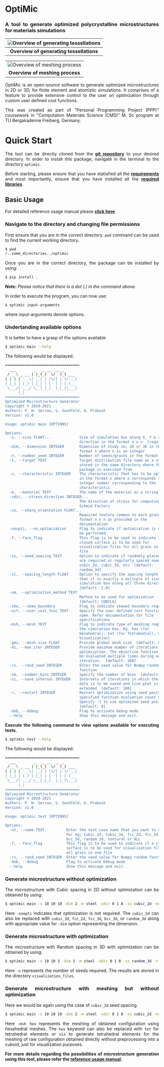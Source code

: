 <div style="text-align: justify">

# **OptiMic**
### **A tool to generate optimized polycrystalline microstructures for materials simulations**

|<img src="./images/tessellations.png" title="Overview of generating tessellations"> |
| :---: |
| **Overview of generating tessellations** |

|  |
| :---: |
|<img src="./images/meshing.png" title="Overview of meshing process"> |
| **Overview of meshing process** |

OptiMic is an open-source software to generate optimized microstructures in 2D or 3D, for finite element and atomistic simulations. It comprises of a feature to provide extensive control to the user on optimization through custom user defined cost functions. 

This was created as part of "Personal Programming Project (PPP)" coursework in "Computation Materials Science (CMS)" M. Sc program at TU Bergakademie Freiberg, Germany.

# **Quick Start**

The tool can be directly cloned from the [**git repository**](https://gitlab.com/arun.prakash.mimm/optimic.git) to your desired directory. In order to install this package, navigate in the terminal to the directory `optimic`.

Before starting, please ensure that you have statisfied all the [**requirements**](https://gitlab.com/arun.prakash.mimm/optimic/-/wikis/Home/Requirements#requirements) and most importantly, ensure that you have installed all the [**required libraries**](https://gitlab.com/arun.prakash.mimm/optimic/-/wikis/Home/Requirements/installing_libraries#installing-libraries).

## **Basic Usage**

For detailed reference usage manual please [**click here**](https://gitlab.com/arun.prakash.mimm/optimic/-/wikis/Home/usage_manual/list_of_options/list_of_options#list-of-options).

### **Navigate to the directory and changing file permissions**

First ensure that you are in the correct directory. `pwd` command can be used to find the current working directory.

```bash
$ pwd
/..some_directories../optimic
```
Once you are in the correct directory, the package can be installed by using:

```bash
$ pip install .
```
***Note:** Please notice that there is a dot (.) in the command above.*

In order to execute the program, you can now use:

```bash
$ optimic input-arguments
```
where input-arguments denote options.

### **Undertanding available options**

It is better to have a grasp of the options available

```bash
$ optimic main --help
```
The following would be displayed:
```bash
==================================
  ___        _   _ __  __ _   
 / _ \ _ __ | |_(_)  \/  (_) ___  
| | | | '_ \| __| | |\/| | |/ __| 
| |_| | |_) | |_| | |  | | | (__  
 \___/| .__/ \__|_|_|  |_|_|\___| 
      |_|                        
==================================
Optimized Microstructure Generator
Copyright © 2020-2021
Authors: P. H. Serrao, S. Sandfeld, A. Prakash
Version: v2.0

Usage: optimic main [OPTIONS]

Options:
  -s, --size FLOAT...             Size of simulation box along X, Y & Z
                                  direction in the format n n n  [required]
  -dim, --dimension INTEGER       Dimension of study ie; 2D or 3D in the
                                  format n where n is an integer
  -n, --number_seed INTEGER       Number of seeds/grains in the format n
  -t, --target TEXT               Target distribution file name as a string
                                  stored in the same directory where the
                                  package is executed from
  -c, --characteristic INTEGER    The characteristic that has to be optimized
                                  in the format n where n corresponds to the
                                  integer number corresponding to the
                                  characteristic
  -m, --material TEXT             The name of the material as a string
  -sdir, --stress_direction INTEGER...
                                  The direction of stress for computing the
                                  Schmid Factors
  -so, --sharp_orientation FLOAT...
                                  Required texture common to each grain in the
                                  format n n n as provided in the
                                  documentation
  -noopti, --no_optimization      Flag to indicate if optimization is not to
                                  be performed
  -f, --face_flag                 This flag is to be used to indicate if a
                                  closed surface is to be used for
                                  visualization files for all grain in one
                                  file
  -ss, --seed_spacing TEXT        Option to indicate if randomly placed seeds
                                  are required or regularly spaced seeds ie;
                                  cubic_2d, cubic_3d, etc  [default:
                                  random_3d]
  -sl, --spacing_length FLOAT     Option to specify the spacing length such
                                  that it is exactly a multiple of size of
                                  simulation box along all three directions
                                  [default: 1.0]
  -om, --optimization_method TEXT
                                  Method to be used for optimization
                                  [default: COBYLA]
  -skw, --skew_boundary           Flag to indicate skewed boundary requirement
  -ucf, --user_cost_func TEXT     Specify the user defined cost function file
                                  name. Refer documentation for file
                                  specifications
  -msh, --mesh TEXT               Flag to indicate type of meshing required of
                                  the simulation box. Eg. hex (for
                                  Hexahedral), tet (for Tetrahedral), vis (for
                                  Visualization)
  -gms, --mesh_size FLOAT         Provide global mesh size  [default: 0.5]
  -mi, --max_iter INTEGER         Provide maximum number of iterations during
                                  optimizytion. The objective function might
                                  be evaluated multiple times during each
                                  iteration.  [default: 200]
  -rs, --rand_seed INTEGER        Enter the seed value for Numpy random
                                  function
  -nb, --number_bins INTEGER      Specify the number of bins  [default: 10]
  -si, --save_interval INTEGER    Intervals of iterations in which the seeds
                                  data is to be saved and live plot is to be
                                  extended  [default: 100]
  -r, --restart INTEGER           Restart optimization using seed positions of
                                  specified function evaluation count number.
                                  Specify -1 to use optimized seed positions.
                                  [default: 0]
  -deb, --debug                   Flag to activate Debug mode
  --help                          Show this message and exit.

```

**Execute the following command to view options available for executing tests.**

```bash
$ optimic test --help
```

The following would be displayed:

```bash
==================================
  ___        _   _ __  __ _   
 / _ \ _ __ | |_(_)  \/  (_) ___  
| | | | '_ \| __| | |\/| | |/ __| 
| |_| | |_) | |_| | |  | | | (__  
 \___/| .__/ \__|_|_|  |_|_|\___| 
      |_|                        
==================================
Optimized Microstructure Generator
Copyright © 2020-2021
Authors: P. H. Serrao, S. Sandfeld, A. Prakash
Version: v2.0

Usage: optimic test [OPTIONS]

Options:
  -nt, --name TEXT          Enter the test case name that you want to execute.
                            For eg; Cubic_2d, Cubic_3d, fcc_2d, fcc_3d,
                            bcc_3d, random_3d, textural or ALL
  -f, --face_flag           This flag is to be used to indicate if a closed
                            surface is to be used for visualization files for
                            all grain in one file
  -rs, --rand_seed INTEGER  Enter the seed value for Numpy random function
  -deb, --debug             Flag to activate Debug mode
  --help                    Show this message and exit.

```

### **Generate microstructure without optimization**

The microstructure with Cubic spacing in 2D without optimization can be obtained by using:

```bash
$ optimic main -s 10 10 10 -dim 2 -m steel -sdir 0 1 0 -ss cubic_2d -noopti
```
Here `-noopti` indicates that optimization is not required. The `cubic_2d` can also be replaced with `cubic_3d`, `fcc_2d`, `fcc_3d`, `bcc_3d`, or `random_3d` along with appropriate value for `-dim` option representing the dimension.

### **Generate microstructure with optimization**

The microstructure with Random spacing in 3D with optimization can be obtained by using:

```bash
$ optimic main -s 10 10 3 -dim 3 -m steel -sdir 0 1 0 -ss random_3d -t user_grain_size_distribution.txt -c 0 -n 10
```
Here `-n` represents the number of seeds required. The results are stored in the directory `visualization_files`.

### **Generate microstructure with meshing but without optimization**

Here we would be again using the case of `cubic_2d` seed spacing.

```bash
$ optimic main -s 10 10 10 -dim 2 -m steel -sdir 0 1 0 -ss cubic_2d -noopti -msh hex
```

Here `-msh hex` represents the meshing of obtained configuration using hexahedral meshes. The `hex` keyword can also be replaced with `tet` for tetrahedral elements or `vis` to generate tetrahedral elements for the meshing of raw configuration obtained directly without preprocessing into a cuboid, just for visualization purposes.

**For more details regarding the possibilities of microstructure generation using this tool, please refer the [reference usage manual](https://gitlab.com/arun.prakash.mimm/optimic/-/wikis/Home/usage_manual/list_of_options/list_of_options#list-of-options).**

</div>
